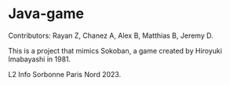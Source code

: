 # Java-game
Contributors: Rayan Z, Chanez A, Alex B, Matthias B, Jeremy D.

This is a project that mimics Sokoban, a game created by Hiroyuki Imabayashi in 1981.

L2 Info Sorbonne Paris Nord 2023.
